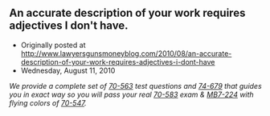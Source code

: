 ## An accurate description of your work requires adjectives I don't have.

 * Originally posted at http://www.lawyersgunsmoneyblog.com/2010/08/an-accurate-description-of-your-work-requires-adjectives-i-dont-have
 * Wednesday, August 11, 2010

_We provide a complete set of [70-563](http://www.thepass4sure.us/70-563-dumps.html) test questions and [74-679](http://www.thepass4sure.biz/74-679.html) that guides you in exact way so you will pass your real [70-583](http://www.thepass4sure.me/70-583.html) exam & [MB7-224](http://www.pass4sures.ca/MB7-224.html) with flying colors of [70-547](http://www.pass4sures.ca/70-547.html)._